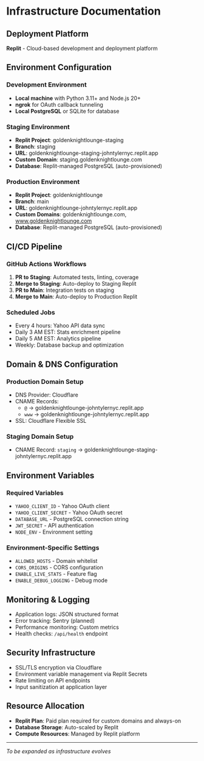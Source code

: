 # Infrastructure Documentation

## Deployment Platform
**Replit** - Cloud-based development and deployment platform

## Environment Configuration

### Development Environment
- **Local machine** with Python 3.11+ and Node.js 20+
- **ngrok** for OAuth callback tunneling
- **Local PostgreSQL** or SQLite for database

### Staging Environment
- **Replit Project**: goldenknightlounge-staging
- **Branch**: staging
- **URL**: goldenknightlounge-staging-johntylernyc.replit.app
- **Custom Domain**: staging.goldenknightlounge.com
- **Database**: Replit-managed PostgreSQL (auto-provisioned)

### Production Environment
- **Replit Project**: goldenknightlounge
- **Branch**: main
- **URL**: goldenknightlounge-johntylernyc.replit.app
- **Custom Domains**: goldenknightlounge.com, www.goldenknightlounge.com
- **Database**: Replit-managed PostgreSQL (auto-provisioned)

## CI/CD Pipeline

### GitHub Actions Workflows
1. **PR to Staging**: Automated tests, linting, coverage
2. **Merge to Staging**: Auto-deploy to Staging Replit
3. **PR to Main**: Integration tests on staging
4. **Merge to Main**: Auto-deploy to Production Replit

### Scheduled Jobs
- Every 4 hours: Yahoo API data sync
- Daily 3 AM EST: Stats enrichment pipeline
- Daily 5 AM EST: Analytics pipeline
- Weekly: Database backup and optimization

## Domain & DNS Configuration

### Production Domain Setup
- DNS Provider: Cloudflare
- CNAME Records:
  - `@` → goldenknightlounge-johntylernyc.replit.app
  - `www` → goldenknightlounge-johntylernyc.replit.app
- SSL: Cloudflare Flexible SSL

### Staging Domain Setup
- CNAME Record: `staging` → goldenknightlounge-staging-johntylernyc.replit.app

## Environment Variables

### Required Variables
- `YAHOO_CLIENT_ID` - Yahoo OAuth client
- `YAHOO_CLIENT_SECRET` - Yahoo OAuth secret
- `DATABASE_URL` - PostgreSQL connection string
- `JWT_SECRET` - API authentication
- `NODE_ENV` - Environment setting

### Environment-Specific Settings
- `ALLOWED_HOSTS` - Domain whitelist
- `CORS_ORIGINS` - CORS configuration
- `ENABLE_LIVE_STATS` - Feature flag
- `ENABLE_DEBUG_LOGGING` - Debug mode

## Monitoring & Logging
- Application logs: JSON structured format
- Error tracking: Sentry (planned)
- Performance monitoring: Custom metrics
- Health checks: `/api/health` endpoint

## Security Infrastructure
- SSL/TLS encryption via Cloudflare
- Environment variable management via Replit Secrets
- Rate limiting on API endpoints
- Input sanitization at application layer

## Resource Allocation
- **Replit Plan**: Paid plan required for custom domains and always-on
- **Database Storage**: Auto-scaled by Replit
- **Compute Resources**: Managed by Replit platform

---
*To be expanded as infrastructure evolves*